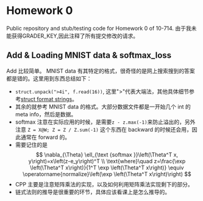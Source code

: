# Homework 0

Public repository and stub/testing code for Homework 0 of 10-714.
由于我未能获得GRADER_KEY,因此注释了所有提交修改的请求。

## Add & Loading MNIST data & softmax_loss

Add 比较简单。 MNIST data 有其特定的格式，很奇怪的是网上搜索搜到的答案都是错的。这里用到东西总结如下：

- `struct.unpack(">4i", f.read(16))`, 这里">"代表大端法，其他具体细节参考[struct format strings](https://docs.python.org/3/library/struct.html#struct-format-strings)。
- 其余的就参考 MNIST data 的格式。大部分数据文件都是一开始几个 int 的 meta info，然后是数据。
- softmax 注意在实际应用的时候，是需要`z - z.max(-1)`来防止溢出的，另外注意 `Z = X@W; Z = Z / Z.sum(-1)` 这个东西在 backward 的时候还会用，因此通常在 forward 的。
- 需要记住的是 
$$
\nabla_{\Theta} \ell_{\text {softmax }}\left(\Theta^T x, y\right)=x\left(z-e_y\right)^T \\
\text{where}\quad z=\frac{\exp \left(\Theta^T x\right)}{1^T \exp \left(\Theta^T x\right)} \equiv \operatorname{normalize}\left(\exp \left(\Theta^T x\right)\right)
$$
- CPP 主要是注意矩阵乘法的实现，以及如何利用矩阵乘法实现剩下的部分。
- 链式法则的推导是很重要的环节，具体应该看课上是怎么推导的。